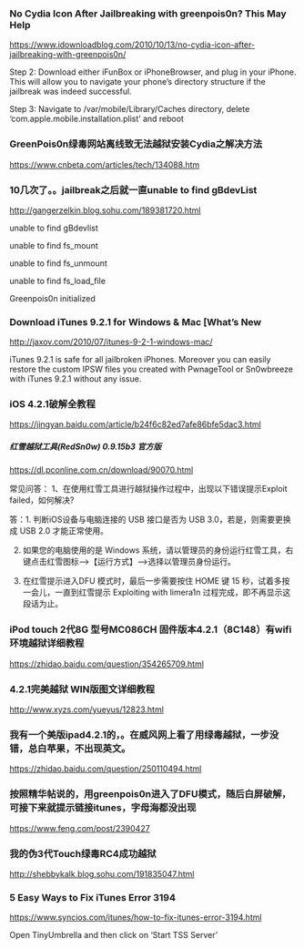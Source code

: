 ### No Cydia Icon After Jailbreaking with greenpois0n? This May Help
https://www.idownloadblog.com/2010/10/13/no-cydia-icon-after-jailbreaking-with-greenpois0n/

Step 2: Download either iFunBox or iPhoneBrowser, and plug in your iPhone.  This will allow you to navigate your phone’s directory structure if the jailbreak was indeed successful.

Step 3: Navigate to /var/mobile/Library/Caches directory, delete ‘com.apple.mobile.installation.plist’ and reboot

### GreenPois0n绿毒网站离线致无法越狱安装Cydia之解决方法
https://www.cnbeta.com/articles/tech/134088.htm

### 10几次了。。jailbreak之后就一直unable to find gBdevList
http://gangerzelkin.blog.sohu.com/189381720.html

unable to find gBdevlist

unable to find fs_mount

unable to find fs_unmount

unable to find fs_load_file

Greenpois0n initialized

### Download iTunes 9.2.1 for Windows & Mac [What’s New
http://jaxov.com/2010/07/itunes-9-2-1-windows-mac/

iTunes 9.2.1 is safe for all jailbroken iPhones. Moreover you can easily restore the custom IPSW files you created with PwnageTool or Sn0wbreeze with iTunes 9.2.1 without any issue.

### iOS 4.2.1破解全教程
https://jingyan.baidu.com/article/b24f6c82ed7afe86bfe5dac3.html

##### 红雪越狱工具(RedSn0w) 0.9.15b3 官方版
https://dl.pconline.com.cn/download/90070.html

常见问答：
1、在使用红雪工具进行越狱操作过程中，出现以下错误提示Exploit failed，如何解决?

答：1. 判断iOS设备与电脑连接的 USB 接口是否为 USB 3.0，若是，则需要更换成 USB 2.0 才能正常使用。

2. 如果您的电脑使用的是 Windows 系统，请以管理员的身份运行红雪工具，右键点击红雪图标—>【运行方式】—>选择以管理员身份运行。

3. 在红雪提示进入DFU 模式时，最后一步需要按住 HOME 键 15 秒，试着多按一会儿，一直到红雪提示 Exploiting with limera1n 过程完成，即不再显示这段话为止。

### iPod touch 2代8G 型号MC086CH 固件版本4.2.1（8C148）有wifi环境越狱详细教程
https://zhidao.baidu.com/question/354265709.html

### 4.2.1完美越狱 WIN版图文详细教程
http://www.xyzs.com/yueyus/12823.html

### 我有一个美版ipad4.2.1的，。在威风网上看了用绿毒越狱，一步没错，总白苹果，不出现英文。
https://zhidao.baidu.com/question/250110494.html

### 按照精华帖说的，用greenpois0n进入了DFU模式，随后白屏破解，可接下来就提示链接itunes，字母海都没出现
https://www.feng.com/post/2390427

### 我的伪3代Touch绿毒RC4成功越狱
http://shebbykalk.blog.sohu.com/191835047.html

### 5 Easy Ways to Fix iTunes Error 3194
https://www.syncios.com/itunes/how-to-fix-itunes-error-3194.html

 Open TinyUmbrella and then click on ‘Start TSS Server’
